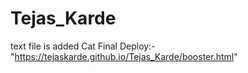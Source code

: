 # Tejas_Karde
text file is added
Cat Final Deploy:- "https://tejaskarde.github.io/Tejas_Karde/booster.html"

